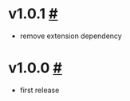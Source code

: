 # v1.0.1 [#](https://github.com/idleberg/vscode-nsis/releases/tag/1.0.1)

- remove extension dependency

# v1.0.0 [#](https://github.com/idleberg/vscode-nsis/releases/tag/1.0.0)

- first release
